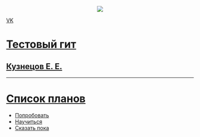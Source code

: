 <p align ="center"><a href=" https://vk.com/wattag " target="_blank"><img src="https://sun9-50.userapi.com/impg/HOdgjAhXO0Oqr_FdnxEWKldQU6rsewvCVlsufw/3ONwOwphk9A.jpg?size=1200x870&quality=95&sign=6d08e47b01a3d66c42a9952cff75811c&c_uniq_tag=FM6c54TKetz2w3Aq6ejTHisqxqBseDjMfeQL483ELvM&type=album" src= width="400"></a></p>

<p> <a href ="https://vk.com/wattag" >VK</p>

# Тестовый гит 
## Кузнецов Е. Е.
-----------------------------------
# Список планов
* Попробовать 
* Научиться
* Сказать пока
